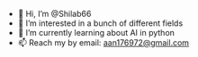 - 👋 Hi, I’m @Shilab66
- 🧠 I’m interested in a bunch of different fields
- 📖 I’m currently learning about AI in python
- 📫 Reach my by email: aan176972@gmail.com
